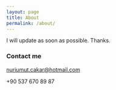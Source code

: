 ```yaml
---
layout: page
title: About
permalink: /about/
---
```


I will update as soon as possible.
Thanks.

### Contact me

[nuriumut.cakar@hotmail.com](mailto:nuriumut.cakar@hotmail.com)

+90 537 670 89 87